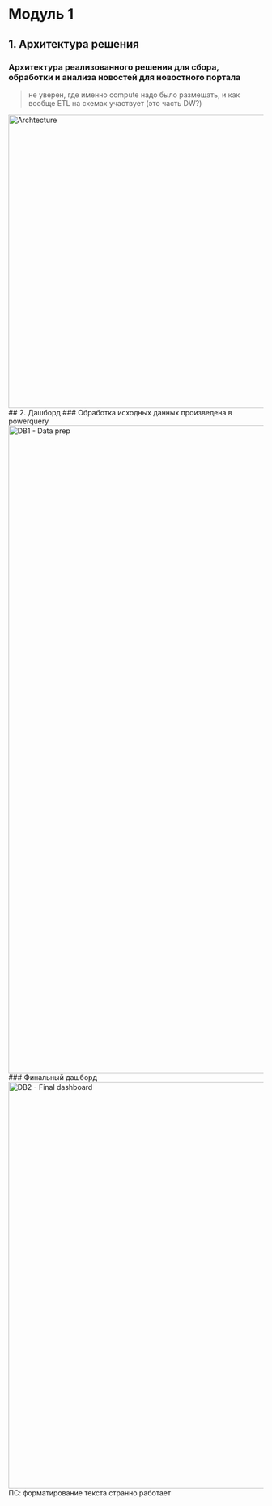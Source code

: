 # Модуль 1
## 1. Архитектура решения
### Архитектура реализованного решения для сбора, обработки и анализа новостей для новостного портала
> не уверен, где именно compute надо было размещать, и как вообще ETL на схемах участвует (это часть DW?)
<img width="580" alt="Archtecture" src="https://user-images.githubusercontent.com/102318753/160006871-93402f83-fc30-4350-baba-2eb1cf060a69.PNG">
## 2. Дашборд
### Обработка исходных данных произведена в powerquery
<img width="1280" alt="DB1 - Data prep" src="https://user-images.githubusercontent.com/102318753/160007313-5c96f232-5c74-4a69-97e0-5b07eefc0f44.PNG">
### Финальный дашборд
<img width="804" alt="DB2 - Final dashboard" src="https://user-images.githubusercontent.com/102318753/160007390-130222b8-b10e-4aa0-8169-bf35b0a4c5a9.PNG">
ПС: форматирование текста странно работает

